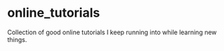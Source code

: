 # online_tutorials
Collection of good online tutorials I keep running into while learning new things.
